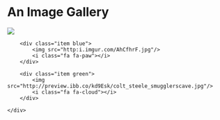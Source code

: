 <!DOCTYPE html>
<html lang="en">
<head>
    <meta charset="UTF-8">
    <meta name="viewport" content="width=device-width, initial-scale=1.0">
    <meta http-equiv="X-UA-Compatible" content="ie=edge">
    <title>Animated Gallery</title>
    <link rel="stylesheet" href="./transitions/css/animated-gallery.css">
</head>
<body>
    <h1>An Image Gallery</h1>
    <div class="container">
        <div class="item red">
            <img src="https://preview.ibb.co/gQbzQ5/colt_steele_firemarshall.jpg"/>
            <i class="fa fa-camera"></i>
        </div>

        <div class="item blue">
            <img src="http:i.imgur.com/AhCfhrF.jpg"/>
            <i class="fa fa-paw"></i>
        </div>

        <div class="item green">
            <img src="http://preview.ibb.co/kd9Esk/colt_steele_smugglerscave.jpg"/>
            <i class="fa fa-cloud"></i>
        </div>
        
    </div>
        
</body>
</html>